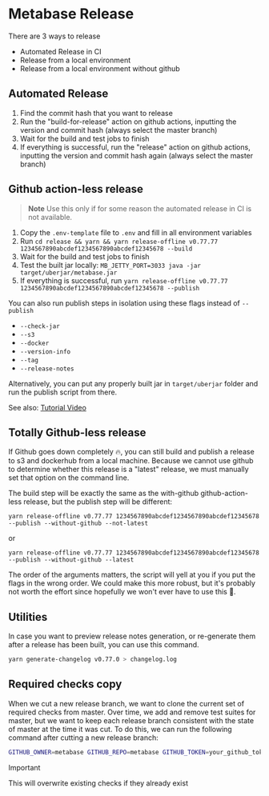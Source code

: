# Metabase Release

There are 3 ways to release

- Automated Release in CI
- Release from a local environment
- Release from a local environment without github

## Automated Release

1. Find the commit hash that you want to release
2. Run the "build-for-release" action on github actions, inputting the version and commit hash (always select the master branch)
3. Wait for the build and test jobs to finish
4. If everything is successful, run the "release" action on github actions, inputting the version and commit hash again (always select the master branch)

## Github action-less release

> **Note**
> Use this only if for some reason the automated release in CI is not available.

1. Copy the `.env-template` file to `.env` and fill in all environment variables
2. Run `cd release && yarn && yarn release-offline v0.77.77 1234567890abcdef1234567890abcdef12345678 --build`
3. Wait for the build and test jobs to finish
4. Test the built jar locally: `MB_JETTY_PORT=3033 java -jar target/uberjar/metabase.jar`
5. If everything is successful, run `yarn release-offline v0.77.77 1234567890abcdef1234567890abcdef12345678 --publish`

You can also run publish steps in isolation using these flags instead of `--publish`

- `--check-jar`
- `--s3`
- `--docker`
- `--version-info`
- `--tag`
- `--release-notes`

Alternatively, you can put any properly built jar in `target/uberjar` folder and run the publish script from there.

See also: [Tutorial Video](https://www.loom.com/share/a56f5a6904ff4f48acaa021846c90aeb)

## Totally Github-less release

If Github goes down completely :fire:, you can still build and publish a release to s3 and dockerhub from a local machine. Because we cannot use github to determine whether this release is a "latest" release, we must manually set that option on the command line.

The build step will be exactly the same as the with-github github-action-less release, but the publish step will be different:

```
yarn release-offline v0.77.77 1234567890abcdef1234567890abcdef12345678 --publish --without-github --not-latest
```
or
```
yarn release-offline v0.77.77 1234567890abcdef1234567890abcdef12345678 --publish --without-github --latest
```

The order of the arguments matters, the script will yell at you if you put the flags in the wrong order. We could make this more robust, but it's probably not worth the effort since hopefully we won't ever have to use this :crossed_fingers:.

## Utilities

In case you want to preview release notes generation, or re-generate them after a release has been built, you can use this command.

```sh
yarn generate-changelog v0.77.0 > changelog.log
```

## Required checks copy

When we cut a new release branch, we want to clone the current set of required checks from master. Over time, we add and remove test suites for master, but we want to keep each release branch consistent with the state of master at the time it was cut. To do this, we can run the following command after cutting a new release branch:

```sh
GITHUB_OWNER=metabase GITHUB_REPO=metabase GITHUB_TOKEN=your_github_token yarn copy-required-checks release-x.{version}.x
```

> [!important]
> This will overwrite existing checks if they already exist
